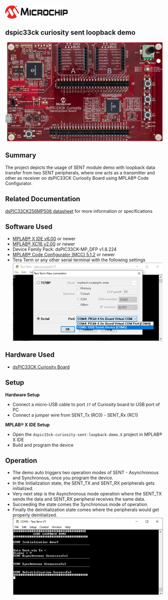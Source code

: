 ![image](images/microchip.jpg) 

## dspic33ck curiosity sent loopback demo

![Board](images/board.jpg)

## Summary

The project depicts the usage of SENT module demo with loopback data transfer from two SENT peripherals, where one acts as a transmitter and other as receiver on dsPIC33CK Curiosity Board using MPLAB® Code Configurator.

## Related Documentation

[dsPIC33CK256MP508 datasheet](https://www.microchip.com/dsPIC33CK256MP508) for more information or specifications

## Software Used 

- [MPLAB® X IDE v6.00](https://www.microchip.com/mplabx) or newer
- [MPLAB® XC16 v2.00](https://www.microchip.com/xc16) or newer
- Device Family Pack: dsPIC33CK-MP_DFP v1.8.224
- [MPLAB® Code Configurator (MCC) 5.1.2](https://www.microchip.com/mcc) or newer
- Tera Term or any other serial terminal with the following settings
![Serial](images/serial_config.png)

## Hardware Used

- [dsPIC33CK Curiosity Board](https://www.microchip.com/dm330030)

## Setup

**Hardware Setup**

- Connect a micro-USB cable to port `J7` of Curiosity board to USB port of PC
- Connect a jumper wire from SENT_Tx (RC0) - SENT_Rx (RC1)

**MPLAB® X IDE Setup**

- Open the `dspic33ck-curiosity-sent-loopback-demo.X` project in MPLAB® X IDE
- Build and program the device

## Operation

- The demo auto triggers two operation modes of SENT - Asynchronous and Synchronous, once you program the device.
- In the Initialization  state, the SENT_TX and SENT_RX peripherals gets initialized.
- Very next step is the Asynchronous mode operation where the SENT_TX sends the data and SENT_RX peripheral receives the same data.
- Succeeding the state comes the Synchronous mode of operation.
- Finally the deinitialization state comes where the peripherals would get properly deinitialized. 
![Serial_Output](images/serial_output.png)

